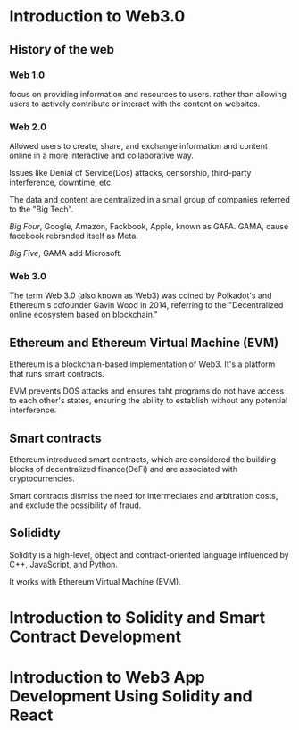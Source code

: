 # Introduction to Web3.0

## History of the web

### Web 1.0

focus on providing information and resources to users. rather than allowing users to actively contribute or interact with the content on websites.

### Web 2.0

Allowed users to create, share, and exchange information and content online in a more interactive and collaborative way.

Issues like Denial of Service(Dos) attacks, censorship, third-party interference, downtime, etc.

The data and content are centralized in a small group of companies referred to the "Big Tech". 

*Big Four*, Google, Amazon, Fackbook, Apple, known as GAFA. GAMA, cause facebook rebranded itself as Meta.

*Big Five*, GAMA add Microsoft.

### Web 3.0

The term Web 3.0 (also known as Web3) was coined by Polkadot's and Ethereum's cofounder Gavin Wood in 2014, referring to the "Decentralized online ecosystem based on blockchain."


## Ethereum and Ethereum Virtual Machine (EVM)

Ethereum is a blockchain-based implementation of Web3. It's a platform that runs smart contracts.

EVM prevents DOS attacks and ensures taht programs do not have access to each other's states, ensuring the ability to establish without any potential interference.

## Smart contracts

Ethereum introduced smart contracts, which are considered the building blocks of decentralized finance(DeFi) and are associated with cryptocurrencies. 

Smart contracts dismiss the need for intermediates and arbitration costs, and exclude the possibility of fraud.

## Solididty

Solidity is a high-level, object and contract-oriented language influenced by C++, JavaScript, and Python.

It works with Ethereum Virtual Machine (EVM).

# Introduction to Solidity and Smart Contract Development

# Introduction to Web3 App Development Using Solidity and React



